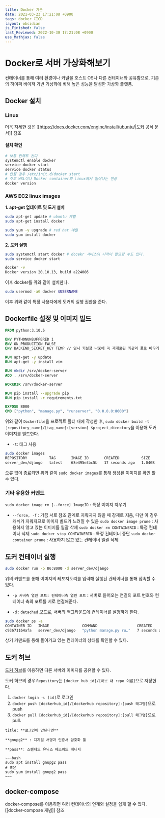 ```yaml
---
title: Docker 기본
date: 2021-03-23 17:21:08 +0900
tags: docker CICD
layout: obsidian
is_Finished: false
last_Reviewed: 2022-10-30 17:21:08 +0900
use_Mathjax: false
---
```

# Docker로 서버 가상화해보기

컨테이너를 통해 여러 환경이나 커널을 호스트 OS나 다른 컨테이너와 공유함으로, 기존의 하이퍼 바이저 기반 가상화에 비해 높은 성능을 달성한 가상화 플랫폼.

## Docker 설치

### Linux

더욱 자세한 것은 [[https://docs.docker.com/engine/install/ubuntu/|도커 공식 문서]] 참조

#### 설치 확인
```bash
# 보통 안해도 된다
systemctl enable docker
service docker start
service docker status 
# 안될 경우 /etc/init.d/docker start
# 주로 WSL이나 Docker container의 linux에서 일어나는 현상
docker version
```


### AWS EC2 linux images

**1. apt-get 업데이트 및 도커 설치**
```bash
sudo apt-get update # ubuntu 계열
sudo apt-get install docker 

sudo yum -y upgrade # red hat 계열
sudo yum install docker 
```

**2. 도커 실행**
```bash
sudo systemctl start docker # docekr 서비스의 시작이 필요할 수도 있다.
sudo service docker start

docker -v 
Docker version 20.10.13, build a224086
```

이후 docker를 위와 같이 설치한다.

```bash
sudo usermod -aG docker $USERNAME
```

이후 위와 같이 특정 사용자에게 도커의 실행 권한을 준다.

## Dockerfile 설정 및 이미지 빌드

```dockerfile
FROM python:3.10.5

ENV PYTHONUNBUFFERED 1
ENV ON_PRODUCTION FALSE
ENV BACKEND_SECRET_KEY TEMP // 임시 키설정 나중에 꼭 제대로된 키관리 툴로 바꾸기

RUN apt-get -y update
RUN apt-get -y install vim

RUN mkdir /srv/docker-server
ADD . /srv/docker-server

WORKDIR /srv/docker-server

RUN pip install --upgrade pip
RUN pip install -r requirements.txt

EXPOSE 8000 
CMD ["python", "manage.py", "runserver", "0.0.0.0:8000"]
```

위와 같이 `Dockerfile`을 프로젝트 폴더 내에 작성한 후, `sudo docker build -t [repository_name]/[tag_name]:[version] $project_directory`을 이용해 도커 이미지를 빌드한다.

- `-t`: 태그 사용 

```bash
sudo docker images
REPOSITORY          TAG       IMAGE ID       CREATED          SIZE
server_dev/django   latest    68e495e3bc5b   17 seconds ago   1.04GB
```

오류 없이 종료되면 위와 같이 `sudo docker images`를 통해 생성된 이미지를 확인 할 수 있다.

### 기타 유용한 커맨드

 `sudo docker image rm [--force] ImageID` : 특정 이미지 지우기 
 - `--force, -f` : 가끔 서로 참조 관계로 지워지지 않을 때 강제로 지움, 다만 이 경우 캐쉬가 지워지므로 이미지 빌드가 느려질 수 있음 
 `sudo docker image prune` : 사용하지 않고 있는 이미지들 일괄 삭제
 `sudo docker rm CONTAINERID` : 특정 컨테이너 삭제 
 `sudo docker stop CONTAINERID` : 특정 컨테이너 중단
 `sudo docker container prune` : 사용하지 않고 있는 컨테이너 일괄 삭제

## 도커 컨테이너 실행

```bash
sudo docker run -p 80:8000 -d server_dev/django
```

위의 커맨드를 통해 이미지의 레포지토리를 입력해 실행된 컨테이너를 통해 접속할 수 있다.

- `-p 서버측 열린 포트: 컨테이너측 열린 포트` : 서버로 들어오는 연결의 포트 번호와 컨테이너 측의 포트를 서로 연결해준다. 

- `-d` : `detached`  모드로, 서버의 백그라운드에 컨테이너를 실행하게 한다.

```bash
sudo docker ps -a
CONTAINER ID   IMAGE               COMMAND                  CREATED         STATUS                     PORTS                                   NAMES
c93671164afa   server_dev/django   "python manage.py ru…"   7 seconds ago   Up 5 seconds               0.0.0.0:80->8000/tcp, :::80->8000/tcp   amazing_pike
```

상기 커맨드를 통해 돌아가고 있는 컨테이너의 상태를 확인할 수 있다.

## 도커 허브

[도커 허브](https://hub.docker.com/)를 이용하면 다른 서버와 이미지를 공유할 수 있다.

도커 허브의 경우 `Repository`는 `[docker_hub_id]/[허브 내 repo 이름]`으로 저장한다.

1. `docker login -u [id]`로 로그인
2. `docker push [dockerhub_id]/[dockerhub repository]:[push 태그명]`으로 push
3. `docker pull [dockerhub_id]/[dockerhub repository]:[pull 태그명]`으로 pull.

```ad-faq
title: **로그인이 안된다면**

**gnupg2** : 디지털 서명과 인증서 암호화 툴 

**pass**: 스탠더드 유닉스 패스워드 매니저

~~~bash
sudo apt install gnupg2 pass
# 혹은
sudo yum install gnupg2 pass
~~~ 
```

## docker-compose

docker-compose를 이용하면 여러 컨테이너의 연계와 설정을 쉽게 할 수 있다.
[[docker-compose 개념]] 참조